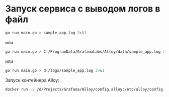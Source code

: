 # Запуск сервиса с выводом логов в файл
```bash
go run main.go > sample_app.log 2>&1
```
или
```bash
go run main.go > C:/ProgramData/GrafanaLabs/Alloy/data/sample_app.log 2>&1
```

или
```bash
go run main.go > d:/logs/sample_app.log 2>&1

```



Запуск контейнера Alloy:
```bash
docker run -v /d/Projects/Grafana/Alloy/config.alloy:/etc/alloy/config.alloy -v /d/logs:/tmp/logs -p 12345:12345 grafana/alloy:latest run --server.http.listen-addr=0.0.0.0:12345 --storage.path="d:\Projects\Grafana\Alloy" /etc/alloy/config.alloy
```